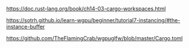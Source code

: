 https://doc.rust-lang.org/book/ch14-03-cargo-workspaces.html

https://sotrh.github.io/learn-wgpu/beginner/tutorial7-instancing/#the-instance-buffer

https://github.com/TheFlamingCrab/wgpuglfw/blob/master/Cargo.toml
